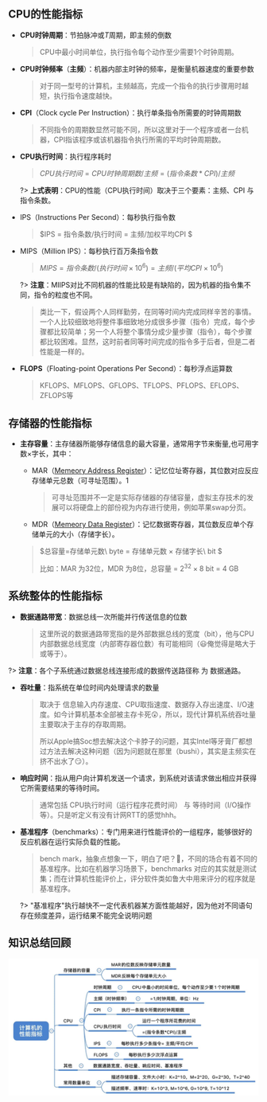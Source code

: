 ## CPU的性能指标

* **CPU时钟周期**：节拍脉冲或$T$周期，即主频的倒数
  > CPU中最小时间单位，执行指令每个动作至少需要1个时钟周期。
  >
* **CPU时钟频率**（**主频**）：机器内部主时钟的频率，是衡量机器速度的重要参数
  > 对于同一型号的计算机，主频越高，完成一个指令的执行步骤用时越短，执行指令速度越快。
  >
* **CPI**（Clock cycle Per Instruction）：执行单条指令所需要的时钟周期数
  > 不同指令的周期数显然可能不同，所以这里对于一个程序或者一台机器，CPI指该程序或该机器指令执行所需的平均时钟周期数。
  >
* **CPU执行时间**：执行程序耗时
  > $CPU执行时间 = CPU时钟周期数/主频 = (指令条数*CPI)/主频$
  >

  ?> **上式表明**：CPU的性能（CPU执行时间）取决于三个要素：主频、CPI 与 指令条数。
* IPS（Instructions Per Second）：每秒执行指令数
  > $IPS = 指令条数/执行时间 = 主频/加权平均CPI $
  >
* MIPS（Million IPS）：每秒执行百万条指令数
  > $MIPS = 指令条数 / (执行时间 × 10^6) = 主频/(平均CPI × 10^6)$
  >

  ?>  **注意**：MIIPS对比不同机器的性能比较是有缺陷的，因为机器的指令集不同，指令的粒度也不同。
  > 类比一下，假设两个人同样勤劳，在同等时间内完成同样辛苦的事情。一个人比较细致地将整件事细致地分成很多步骤（指令）完成，每个步骤都比较简单；另一个人将整个事情分成少量步骤（指令），每个步骤都比较困难。显然，这时前者同等时间完成的指令多于后者，但是二者性能是一样的。
  >
* **FLOPS**（Floating-point Operations Per Second）：每秒浮点运算数
  > KFLOPS、MFLOPS、GFLOPS、TFLOPS、PFLOPS、EFLOPS、ZFLOPS等
  >

## 存储器的性能指标

* **主存容量**：主存储器所能够存储信息的最大容量，通常用字节来衡量,也可用字数×字长，其中：
  * MAR（[Memeory Address Register](https://en.wikipedia.org/wiki/Memory_address_register)）：记忆位址寄存器，其位数对应反应存储单元总数（可寻址范围）。1
    > 可寻址范围并不一定是实际存储器的存储容量，虚拟主存技术的发展可以将硬盘上的部份视为内存进行使用，例如苹果swap分页。
    >
  * MDR（[Memeory Data Register](https://en.wikipedia.org/wiki/Memory_buffer_register)）：记忆数据寄存器，其位数反应单个存储单元的大小（存储字长）。

  > $总容量=存储单元数\ byte = 存储单元数 × 存储字长\ bit $
  >
  > 比如：MAR 为32位，MDR 为8位，总容量 = $2^{32}×8$ bit = 4 GB
  >

## 系统整体的性能指标

* **数据通路带宽**：数据总线一次所能并行传送信息的位数
  > 这里所说的数据通路带宽指的是外部数据总线的宽度（bit），他与CPU内部数据总线宽度（内部寄存器位数）有可能相同（😃俺觉得是略大于或等于）。
  >

?>  **注意**：各个子系统通过数据总线连接形成的数据传送路径称 为 数据通路。

* **吞吐量**：指系统在单位时间内处理请求的数量
  > 取决于 信息输入内存速度、CPU取指速度、数据存入存出速度、I/O速度。如今计算机基本全部被主存卡死😲，所以，现代计算机系统吞吐量主要取决于主存的存取周期。
  >
  > 所以Apple搞Soc想去解决这个卡脖子的问题，其实Intel等牙膏厂都想过方法去解决这种问题（因为问题就在那里（bushi），其实是主频实在挤不出水了😏）。
  >
* **响应时间**：指从用户向计算机发送一个请求，到系统对该请求做出相应并获得它所需要结果的等待时间。
  > 通常包括 CPU执行时间（运行程序花费时间） 与 等待时间（I/O操作等）。只是听定义有没有计网RTT的感觉hhh。
  >
* **基准程序**（benchmarks）：专门用来进行性能评价的一组程序，能够很好的反应机器在运行实际负载的性能。
  > bench mark，抽象点想象一下，明白了吧？🤔，不同的场合有着不同的基准程序。比如在机器学习场景下，benchmarks 对应的其实就是测试集；而在计算机性能评价上，评分软件类如鲁大中用来评分的程序就是基准程序。
  >

  ?> "基准程序"执行越快不一定代表机器某方面性能越好，因为他对不同语句存在频度差异，运行结果不能完全说明问题

## 知识总结回顾

![计算机性能指标知识脑图.jpg](assets/回顾_1-20210814171713-r44muku.jpg "计算机性能指标知识脑图")